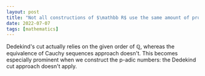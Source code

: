 ```yaml
---
layout: post
title: "Not all constructions of $\mathbb R$ use the same amount of properties of $\mathbb Q$"
date: 2022-07-07
tags: [mathematics]
---
```


Dedekind's cut actually relies on the given order of $\mathbb Q$, whereas the equivalence of Cauchy sequences approach doesn't. This becomes especially prominent when we construct the p-adic numbers: the Dedekind cut approach doesn't apply.